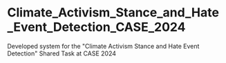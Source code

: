 # Climate_Activism_Stance_and_Hate_Event_Detection_CASE_2024
Developed system for the "Climate Activism Stance and Hate Event Detection" Shared Task at CASE 2024
